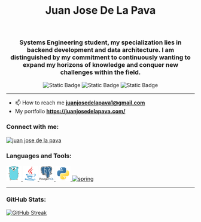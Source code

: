 <h1 align="center">Juan Jose De La Pava</h1>

<br>

<h3 align="center">Systems Engineering student, my specialization lies in backend development and data architecture. I am distinguished by my commitment to continuously wanting to expand my horizons of knowledge and conquer new challenges within the field.</h3>

<div id="badges" align="center">
  <img alt="Static Badge" src="https://img.shields.io/badge/Technical--Proficiency">
  <img alt="Static Badge" src="https://img.shields.io/badge/Collaborative--Team--Player">
  <img alt="Static Badge" src="https://img.shields.io/badge/Problem_Solver--a"><br>
</div>

---

- 📫 How to reach me **juanjosedelapava1@gmail.com**
- My portfolio **https://juanjosedelapava.com/**


<h3 align="left">Connect with me:</h3>
<p align="left">
<a href="https://www.linkedin.com/in/juan-jose-de-la-pava-89b865282/" target="blank"><img align="center" src="https://raw.githubusercontent.com/rahuldkjain/github-profile-readme-generator/master/src/images/icons/Social/linked-in-alt.svg" alt="juan jose de la pava" height="30" width="40" /></a>
</p>

<h3 align="left">Languages and Tools:</h3>


<p align="left"> <a href="https://golang.org" target="_blank" rel="noreferrer"> <img src="https://raw.githubusercontent.com/devicons/devicon/master/icons/go/go-original.svg" alt="go" width="40" height="40"/> </a> <a href="https://www.java.com" target="_blank" rel="noreferrer"> <img src="https://raw.githubusercontent.com/devicons/devicon/master/icons/java/java-original.svg" alt="java" width="40" height="40"/> </a> <a href="https://www.postgresql.org" target="_blank" rel="noreferrer"> <img src="https://raw.githubusercontent.com/devicons/devicon/master/icons/postgresql/postgresql-original-wordmark.svg" alt="postgresql" width="40" height="40"/> </a> <a href="https://www.python.org" target="_blank" rel="noreferrer"> <img src="https://raw.githubusercontent.com/devicons/devicon/master/icons/python/python-original.svg" alt="python" width="40" height="40"/> </a> <a href="https://spring.io/" target="_blank" rel="noreferrer"> <img src="https://www.vectorlogo.zone/logos/springio/springio-icon.svg" alt="spring" width="40" height="40"/> </a> </p>

---

<h3>GitHub Stats: </h3>

[![GitHub Streak](https://github-readme-streak-stats.herokuapp.com?user=JuanJDlp&theme=github-dark&hide_border=true&mode=weekly&card_width=1000&background=EBEBEB00)](https://git.io/streak-stats)

